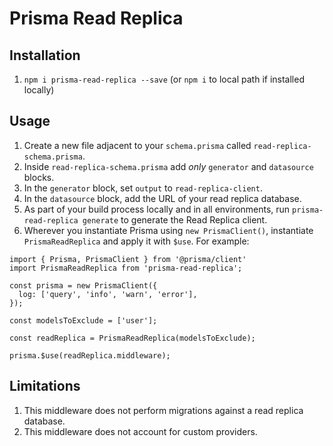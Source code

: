 # Prisma Read Replica

## Installation

1. `npm i prisma-read-replica --save` (or `npm i` to local path if installed locally)

## Usage

1. Create a new file adjacent to your `schema.prisma` called `read-replica-schema.prisma`.
2. Inside `read-replica-schema.prisma` add _only_ `generator` and `datasource` blocks.
3. In the `generator` block, set `output` to `read-replica-client`.
4. In the `datasource` block, add the URL of your read replica database.
5. As part of your build process locally and in all environments, run `prisma-read-replica generate` to generate the Read Replica client.
6. Wherever you instantiate Prisma using `new PrismaClient()`, instantiate `PrismaReadReplica` and apply it with `$use`. For example:
```
import { Prisma, PrismaClient } from '@prisma/client'
import PrismaReadReplica from 'prisma-read-replica';

const prisma = new PrismaClient({
  log: ['query', 'info', 'warn', 'error'],
});

const modelsToExclude = ['user'];

const readReplica = PrismaReadReplica(modelsToExclude);

prisma.$use(readReplica.middleware);
```

## Limitations

1. This middleware does not perform migrations against a read replica database.
2. This middleware does not account for custom providers.